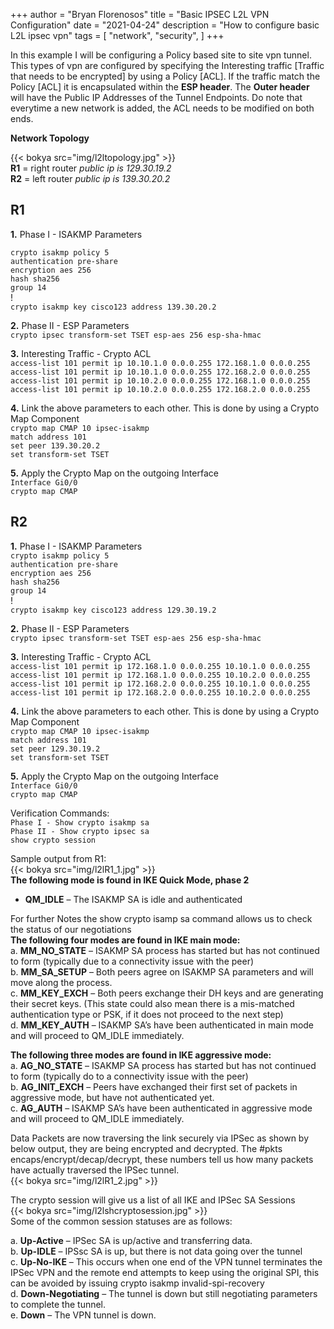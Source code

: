+++
author = "Bryan Florenosos"
title = "Basic IPSEC L2L VPN Configuration"
date = "2021-04-24"
description = "How to configure basic L2L ipsec vpn"
tags = [
    "network",
    "security",
]
+++

In this example I will be configuring a Policy based site to site vpn tunnel. This types of vpn are configured by specifying the Interesting traffic [Traffic that needs to be encrypted] by using  a Policy [ACL]. If the traffic match the Policy [ACL] it is encapsulated within the **ESP header**. The **Outer header** will have the Public IP Addresses of the Tunnel Endpoints. Do note that everytime a new network is added, the ACL needs to be modified on both ends.

**Network Topology**  

{{< bokya src="img/l2ltopology.jpg" >}}    
**R1** = right router  *public ip is 129.30.19.2*  
**R2** = left router   *public ip is 139.30.20.2*  

## R1
**1.** Phase I - ISAKMP Parameters  
  
`crypto isakmp policy 5`  
 `authentication pre-share`  
 `encryption aes 256`  
 `hash sha256`  
 `group 14`  
!  
`crypto isakmp key cisco123 address 139.30.20.2`  
  
**2.** Phase II - ESP Parameters  
`crypto ipsec transform-set TSET esp-aes 256 esp-sha-hmac`  
  
**3.** Interesting Traffic - Crypto ACL  
`access-list 101 permit ip 10.10.1.0 0.0.0.255 172.168.1.0 0.0.0.255`  
`access-list 101 permit ip 10.10.1.0 0.0.0.255 172.168.2.0 0.0.0.255`  
`access-list 101 permit ip 10.10.2.0 0.0.0.255 172.168.1.0 0.0.0.255`  
`access-list 101 permit ip 10.10.2.0 0.0.0.255 172.168.2.0 0.0.0.255`  
  
**4.** Link the above parameters to each other. This is done by using a Crypto Map Component  
`crypto map CMAP 10 ipsec-isakmp`  
 `match address 101`  
 `set peer 139.30.20.2`  
 `set transform-set TSET`  
   
**5.** Apply the Crypto Map on the outgoing Interface  
`Interface Gi0/0`   
 `crypto map CMAP`   

## R2
**1.** Phase I - ISAKMP Parameters  
`crypto isakmp policy 5`  
 `authentication pre-share`  
 `encryption aes 256`  
 `hash sha256`  
 `group 14`  
!  
`crypto isakmp key cisco123 address 129.30.19.2`  
  
**2.** Phase II - ESP Parameters  
`crypto ipsec transform-set TSET esp-aes 256 esp-sha-hmac`  
  
**3.** Interesting Traffic - Crypto ACL  
`access-list 101 permit ip 172.168.1.0 0.0.0.255 10.10.1.0 0.0.0.255`  
`access-list 101 permit ip 172.168.1.0 0.0.0.255 10.10.2.0 0.0.0.255`  
`access-list 101 permit ip 172.168.2.0 0.0.0.255 10.10.1.0 0.0.0.255`  
`access-list 101 permit ip 172.168.2.0 0.0.0.255 10.10.2.0 0.0.0.255`  
  
**4.** Link the above parameters to each other. This is done by using a Crypto Map Component  
`crypto map CMAP 10 ipsec-isakmp`  
 `match address 101`  
 `set peer 129.30.19.2`  
 `set transform-set TSET`  
   
**5.** Apply the Crypto Map on the outgoing Interface  
`Interface Gi0/0`   
 `crypto map CMAP`   
  
Verification Commands:  
`Phase I - Show crypto isakmp sa`  
`Phase II - Show crypto ipsec sa`  
`show crypto session`  
  
Sample output from R1:  
{{< bokya src="img/l2lR1_1.jpg" >}}  
**The following mode is found in IKE Quick Mode, phase 2**  
* **QM_IDLE** – The ISAKMP SA is idle and authenticated  
  
For further Notes the show crypto isamp sa command allows us to check the status of our negotiations  
**The following four modes are found in IKE main mode:**  
a. **MM_NO_STATE** – ISAKMP SA process has started but has not continued to form (typically due to a connectivity issue with the peer)  
b. **MM_SA_SETUP** – Both peers agree on ISAKMP SA parameters and will move along the process.  
c. **MM_KEY_EXCH** – Both peers exchange their DH keys and are generating their secret keys. (This state could also mean there is a mis-matched authentication type or PSK, if it does not proceed to the next step)    
d. **MM_KEY_AUTH** – ISAKMP SA’s have been authenticated in main mode and will proceed to QM_IDLE immediately.  
  
**The following three modes are found in IKE aggressive mode:**  
a. **AG_NO_STATE** – ISAKMP SA process has started but has not continued to form (typically do to a connectivity issue with the peer)  
b. **AG_INIT_EXCH** – Peers have exchanged their first set of packets in aggressive mode, but have not authenticated yet.  
c. **AG_AUTH** – ISAKMP SA’s have been authenticated in aggressive mode and will proceed to QM_IDLE immediately.  
    
Data Packets are now traversing the link securely via IPSec as shown by below output, they are being encrypted and decrypted. The #pkts encaps/encrypt/decap/decrypt, these numbers tell us how many packets have actually traversed the IPSec tunnel.   
{{< bokya src="img/l2lR1_2.jpg" >}}  
  
The crypto session will give us a list of all IKE and IPSec SA Sessions  
{{< bokya src="img/l2lshcryptosession.jpg" >}}  
Some of the common session statuses are as follows:  
   
a. **Up-Active** – IPSec SA is up/active and transferring data.  
b. **Up-IDLE** – IPSsc SA is up, but there is not data going over the tunnel  
c. **Up-No-IKE** – This occurs when one end of the VPN tunnel terminates the IPSec VPN and the remote end attempts to keep using the original SPI, this can be avoided by issuing crypto isakmp invalid-spi-recovery  
d. **Down-Negotiating** – The tunnel is down but still negotiating parameters to complete the tunnel.  
e. **Down** – The VPN tunnel is down.  




